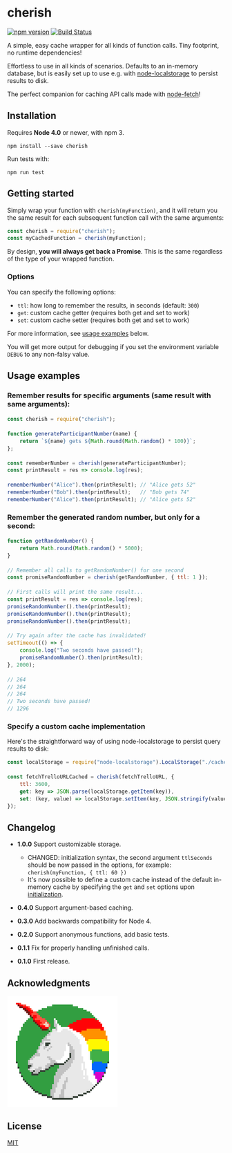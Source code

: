 # cherish

[![npm version](https://badge.fury.io/js/cherish.svg)](http://badge.fury.io/js/cherish) [![Build Status](https://travis-ci.org/mieky/cherish.svg?branch=master)](https://travis-ci.org/mieky/cherish)

A simple, easy cache wrapper for all kinds of function calls. Tiny footprint, no runtime dependencies!

Effortless to use in all kinds of scenarios. Defaults to an in-memory database, but is easily set up to use e.g. with [node-localstorage](https://github.com/lmaccherone/node-localstorage) to persist results to disk.

The perfect companion for caching API calls made with [node-fetch](https://github.com/bitinn/node-fetch)!

## Installation

Requires **Node 4.0** or newer, with npm 3.

```
npm install --save cherish
```

Run tests with:

```
npm run test
```

## Getting started

Simply wrap your function with `cherish(myFunction)`, and it will return you the same result for each subsequent function call with the same arguments:

```js
const cherish = require("cherish");
const myCachedFunction = cherish(myFunction);
```

By design, **you will always get back a Promise**. This is the same regardless of the type of your wrapped function.

### Options

You can specify the following options:

- `ttl`: how long to remember the results, in seconds (default: `300`)
- `get`: custom cache getter (requires both get and set to work)
- `set`: custom cache setter (requires both get and set to work)

For more information, see [usage examples](#usage-examples) below.

You will get more output for debugging if you set the environment variable `DEBUG` to any non-falsy value.

## Usage examples

### Remember results for specific arguments (same result with same arguments):

```js
const cherish = require("cherish");

function generateParticipantNumber(name) {
    return `${name} gets ${Math.round(Math.random() * 100)}`;
};

const rememberNumber = cherish(generateParticipantNumber);
const printResult = res => console.log(res);

rememberNumber("Alice").then(printResult); // "Alice gets 52"
rememberNumber("Bob").then(printResult);   // "Bob gets 74"
rememberNumber("Alice").then(printResult); // "Alice gets 52"
```

### Remember the generated random number, but only for a second:

```js
function getRandomNumber() {
    return Math.round(Math.random() * 5000);
}

// Remember all calls to getRandomNumber() for one second
const promiseRandomNumber = cherish(getRandomNumber, { ttl: 1 });

// First calls will print the same result...
const printResult = res => console.log(res);
promiseRandomNumber().then(printResult);
promiseRandomNumber().then(printResult);
promiseRandomNumber().then(printResult);

// Try again after the cache has invalidated!
setTimeout(() => {
    console.log("Two seconds have passed!");
    promiseRandomNumber().then(printResult);
}, 2000);

// 264
// 264
// 264
// Two seconds have passed!
// 1296
```

### Specify a custom cache implementation

Here's the straightforward way of using node-localstorage to persist query results to disk:

```js
const localStorage = require("node-localstorage").LocalStorage("./cache");

const fetchTrelloURLCached = cherish(fetchTrelloURL, {
    ttl: 3600,
    get: key => JSON.parse(localStorage.getItem(key)),
    set: (key, value) => localStorage.setItem(key, JSON.stringify(value))
});
```


## Changelog

- **1.0.0** Support customizable storage.
    - CHANGED: initialization syntax, the second argument `ttlSeconds` should be now passed in the options, for example: `cherish(myFunction, { ttl: 60 })`
    - It's now possible to define a custom cache instead of the default in-memory cache by specifying the `get` and `set` options upon [initialization](#options).

- **0.4.0** Support argument-based caching.
- **0.3.0** Add backwards compatibility for Node 4.
- **0.2.0** Support anonymous functions, add basic tests.
- **0.1.1** Fix for properly handling unfinished calls.
- **0.1.0** First release.

## Acknowledgments

[![chilicorn](chilicorn.png)](http://futurice.com/blog/sponsoring-free-time-open-source-activities)

## License

[MIT](https://github.com/mieky/cherish/blob/master/LICENSE)
